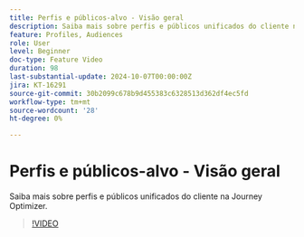 ```yaml
---
title: Perfis e públicos-alvo - Visão geral
description: Saiba mais sobre perfis e públicos unificados do cliente na Journey Optimizer.
feature: Profiles, Audiences
role: User
level: Beginner
doc-type: Feature Video
duration: 98
last-substantial-update: 2024-10-07T00:00:00Z
jira: KT-16291
source-git-commit: 30b2099c678b9d455383c6328513d362df4ec5fd
workflow-type: tm+mt
source-wordcount: '28'
ht-degree: 0%

---
```



# Perfis e públicos-alvo - Visão geral

Saiba mais sobre perfis e públicos unificados do cliente na Journey Optimizer.

>[!VIDEO](https://video.tv.adobe.com/v/3432671/?learn=on)
